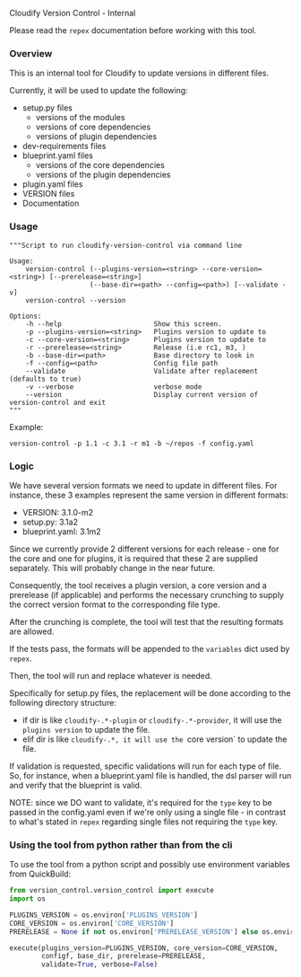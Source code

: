 Cloudify Version Control - Internal

Please read the `repex` documentation before working with this tool.

### Overview

This is an internal tool for Cloudify to update versions in different files.

Currently, it will be used to update the following:

- setup.py files
    - versions of the modules
    - versions of core dependencies
    - versions of plugin dependencies
- dev-requirements files
- blueprint.yaml files
    - versions of the core dependencies
    - versions of the plugin dependencies
- plugin.yaml files
- VERSION files
- Documentation

### Usage

```shell
"""Script to run cloudify-version-control via command line

Usage:
    version-control (--plugins-version=<string> --core-version=<string>) [--prerelease=<string>]
                    (--base-dir=<path> --config=<path>) [--validate -v]
    version-control --version

Options:
    -h --help                       Show this screen.
    -p --plugins-version=<string>   Plugins version to update to
    -c --core-version=<string>      Plugins version to update to
    -r --prerelease=<string>        Release (i.e rc1, m3, )
    -b --base-dir=<path>            Base directory to look in
    -f --config=<path>              Config file path
    --validate                      Validate after replacement (defaults to true)
    -v --verbose                    verbose mode
    --version                       Display current version of version-control and exit
"""
```

Example:

```
version-control -p 1.1 -c 3.1 -r m1 -b ~/repos -f config.yaml
```

### Logic

We have several version formats we need to update in different files. For instance, these 3 examples represent the same version in different formats:
- VERSION: 3.1.0-m2
- setup.py: 3.1a2
- blueprint.yaml: 3.1m2

Since we currently provide 2 different versions for each release - one for the core and one for plugins, it is required that these 2 are supplied separately.
This will probably change in the near future.

Consequently, the tool receives a plugin version, a core version and a prerelease (if applicable) and performs the necessary crunching to supply the correct version format to the corresponding file type.

After the crunching is complete, the tool will test that the resulting formats are allowed.

If the tests pass, the formats will be appended to the `variables` dict used by `repex`.

Then, the tool will run and replace whatever is needed.

Specifically for setup.py files, the replacement will be done according to the following directory structure:

- if dir is like `cloudify-.*-plugin` or `cloudify-.*-provider`, it will use the `plugins version` to update the file.
- elif dir is like `cloudify-.*, it will use the `core version` to update the file.

If validation is requested, specific validations will run for each type of file. So, for instance, when a blueprint.yaml file is handled, the dsl parser will run and verify that the blueprint is valid.

NOTE: since we DO want to validate, it's required for the `type` key to be passed in the config.yaml even if we're only using a single file - in contrast to what's stated in `repex` regarding single files not requiring the `type` key.


### Using the tool from python rather than from the cli

To use the tool from a python script and possibly use environment variables from QuickBuild:

```python
from version_control.version_control import execute
import os

PLUGINS_VERSION = os.environ['PLUGINS_VERSION']
CORE_VERSION = os.environ['CORE_VERSION']
PRERELEASE = None if not os.environ['PRERELEASE_VERSION'] else os.environ['PRERELEASE_VERSION']

execute(plugins_version=PLUGINS_VERSION, core_version=CORE_VERSION,
        configf, base_dir, prerelease=PRERELEASE,
        validate=True, verbose=False)
```
